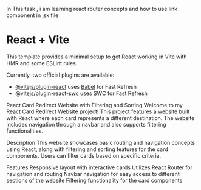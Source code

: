 In This task , i am learning react router concepts and how to use link component in jsx file

# React + Vite

This template provides a minimal setup to get React working in Vite with HMR and some ESLint rules.

Currently, two official plugins are available:

- [@vitejs/plugin-react](https://github.com/vitejs/vite-plugin-react/blob/main/packages/plugin-react/README.md) uses [Babel](https://babeljs.io/) for Fast Refresh
- [@vitejs/plugin-react-swc](https://github.com/vitejs/vite-plugin-react-swc) uses [SWC](https://swc.rs/) for Fast Refresh

React Card Redirect Website with Filtering and Sorting Welcome to my React Card Redirect Website project! This project features a website built with React where each card represents a different destination. The website includes navigation through a navbar and also supports filtering functionalities.

Description This website showcases basic routing and navigation concepts using React, along with filtering and sorting features for the card components. Users can filter cards based on specific criteria.

Features Responsive layout with interactive cards Utilizes React Router for navigation and routing Navbar navigation for easy access to different sections of the website Filtering functionality for the card components

